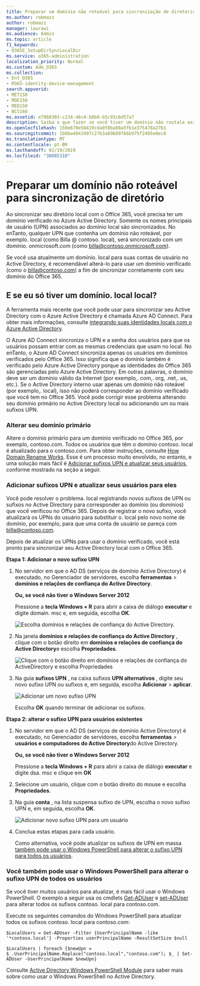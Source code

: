 ```yaml
---
title: Preparar um domínio não roteável para sincronização de diretório
ms.author: robmazz
author: robmazz
manager: laurawi
ms.audience: Admin
ms.topic: article
f1_keywords:
- O365E_SetupDirSyncLocalDir
ms.service: o365-administration
localization_priority: Normal
ms.custom: Adm_O365
ms.collection:
- Ent_O365
- M365-identity-device-management
search.appverid:
- MET150
- MOE150
- MED150
- BCS160
ms.assetid: e7968303-c234-46c4-b8b0-b5c93c6d57a7
description: Saiba o que fazer se você tiver um domínio não routale associado aos seus usuários locais antes de sincronizar com o Office 365.
ms.openlocfilehash: 150e670e58419cda0f8ba08a5fb1e375478a27b1
ms.sourcegitcommit: 1b6ba4043497c27b3a89689766b975f2405e0ec8
ms.translationtype: MT
ms.contentlocale: pt-BR
ms.lasthandoff: 02/19/2019
ms.locfileid: "30085310"
---
```

# <a name="prepare-a-non-routable-domain-for-directory-synchronization"></a>Preparar um domínio não roteável para sincronização de diretório
Ao sincronizar seu diretório local com o Office 365, você precisa ter um domínio verificado no Azure Active Directory. Somente os nomes principais de usuário (UPN) associados ao domínio local são sincronizados. No enTanto, qualquer UPN que contenha um domínio não roteável, por exemplo. local (como Billa @ contoso. local), será sincronizado com um domínio. onmicrosoft.com (como billa@contoso.onmicrosoft.com). 

Se você usa atualmente um domínio. local para suas contas de usuário no Active Directory, é recomendável alterá-lo para usar um domínio verificado (como o billa@contoso.com) a fim de sincronizar corretamente com seu domínio do Office 365.
  
## <a name="what-if-i-only-have-a-local-on-premises-domain"></a>E se eu só tiver um domínio. local local?

A ferramenta mais recente que você pode usar para sincronizar seu Active Directory com o Azure Active Directory é chamada Azure AD Connect. Para obter mais informações, consulte [integrando suas identidades locais com o Azure Active Directory](https://docs.microsoft.com/azure/architecture/reference-architectures/identity/azure-ad).
  
O Azure AD Connect sincroniza o UPN e a senha dos usuários para que os usuários possam entrar com as mesmas credenciais que usam no local. No enTanto, o Azure AD Connect sincroniza apenas os usuários em domínios verificados pelo Office 365. Isso significa que o domínio também é verificado pelo Azure Active Directory porque as identidades do Office 365 são gerenciadas pelo Azure Active Directory. Em outras palavras, o domínio deve ser um domínio válido da Internet (por exemplo,. com,. org, .net,. us, etc.). Se o Active Directory interno usar apenas um domínio não roteável (por exemplo,. local), isso não poderá corresponder ao domínio verificado que você tem no Office 365. Você pode corrigir esse problema alterando seu domínio primário no Active Directory local ou adicionando um ou mais sufixos UPN.
  
### <a name="change-your-primary-domain"></a>**Alterar seu domínio primário**

Altere o domínio primário para um domínio verificado no Office 365, por exemplo, contoso.com. Todos os usuários que têm o domínio contoso. local é atualizado para o contoso.com. Para obter instruções, consulte [How Domain Rename Works](https://go.microsoft.com/fwlink/p/?LinkId=624174). Esse é um processo muito envolvido, no entanto, e uma solução mais fácil é [Adicionar sufixos UPN e atualizar seus usuários](prepare-a-non-routable-domain-for-directory-synchronization.md#bk_register), conforme mostrado na seção a seguir.
  
### <a name="add-upn-suffixes-and-update-your-users-to-them"></a>**Adicionar sufixos UPN e atualizar seus usuários para eles**

Você pode resolver o problema. local registrando novos sufixos de UPN ou sufixos no Active Directory para corresponder ao domínio (ou domínios) que você verificou no Office 365. Depois de registrar o novo sufixo, você atualizará os UPNs do usuário para substituir o. local pelo novo nome de domínio, por exemplo, para que uma conta de usuário se pareça com billa@contoso.com.
  
Depois de atualizar os UPNs para usar o domínio verificado, você está pronto para sincronizar seu Active Directory local com o Office 365.
  
 **Etapa 1: Adicionar o novo sufixo UPN**
  
1. No servidor em que o AD DS (serviços de domínio Active Directory) é executado, no Gerenciador de servidores, escolha **ferramentas** \> **domínios e relações de confiança do Active Directory**.
    
    **Ou, se você não tiver o Windows Server 2012**
    
    Pressione a **tecla Windows + R** para abrir a caixa de diálogo **executar** e digite domain. msc e, em seguida, escolha **OK**.
    
    ![Escolha domínios e relações de confiança do Active Directory.](media/46b6e007-9741-44af-8517-6f682e0ac974.png)
  
2. Na janela **domínios e relações de confiança do Active Directory** , clique com o botão direito em **domínios e relações de confiança do Active Directory**e escolha **Propriedades**.
    
    ![Clique com o botão direito em domínios e relações de confiança do ActiveDirectory e escolha Propriedades](media/39d20812-ffb5-4ba9-8d7b-477377ac360d.png)
  
3. Na guia **sufixos UPN** , na caixa sufixos **UPN alternativos** , digite seu novo sufixo UPN ou sufixos e, em seguida, escolha **Adicionar** \> **aplicar**.
    
    ![Adicionar um novo sufixo UPN](media/a4aaf919-7adf-469a-b93f-83ef284c0915.PNG)
  
    Escolha **OK** quando terminar de adicionar os sufixos. 
    
 **Etapa 2: alterar o sufixo UPN para usuários existentes**
  
1. No servidor em que o AD DS (serviços de domínio Active Directory) é executado, no Gerenciador de servidores, escolha **ferramentas** \> **usuários e computadores do Active Directory**do Active Directory.
    
    **Ou, se você não tiver o Windows Server 2012**
    
    Pressione a **tecla Windows + R** para abrir a caixa de diálogo **executar** e digite dsa. msc e clique em **OK**
    
2. Selecione um usuário, clique com o botão direito do mouse e escolha **Propriedades**.
    
3. Na guia **conta** , na lista suspensa sufixo de UPN, escolha o novo sufixo UPN e, em seguida, escolha **OK**.
    
    ![Adicionar novo sufixo UPN para um usuário](media/54876751-49f0-48cc-b864-2623c4835563.png)
  
4. Conclua estas etapas para cada usuário.
    
    Como alternativa, você pode atualizar os sufixos de UPN em massa [também pode usar o Windows PowerShell para alterar o sufixo UPN para todos os usuários](prepare-a-non-routable-domain-for-directory-synchronization.md#BK_Posh).
    
### <a name="you-can-also-use-windows-powershell-to-change-the-upn-suffix-for-all-users"></a>**Você também pode usar o Windows PowerShell para alterar o sufixo UPN de todos os usuários**

Se você tiver muitos usuários para atualizar, é mais fácil usar o Windows PowerShell. O exemplo a seguir usa os cmdlets [Get-ADUser](https://go.microsoft.com/fwlink/p/?LinkId=624312) e [set-ADUser](https://go.microsoft.com/fwlink/p/?LinkId=624313) para alterar todos os sufixos contoso. local para contoso.com. 

Execute os seguintes comandos do Windows PowerShell para atualizar todos os sufixos contoso. local para contoso.com:
    
  ```
  $LocalUsers = Get-ADUser -Filter {UserPrincipalName -like '*contoso.local'} -Properties userPrincipalName -ResultSetSize $null
  ```

  ```
  $LocalUsers | foreach {$newUpn = $_.UserPrincipalName.Replace("contoso.local","contoso.com"); $_ | Set-ADUser -UserPrincipalName $newUpn}
  ```
Consulte [Active Directory Windows PowerShell Module](https://go.microsoft.com/fwlink/p/?LinkId=624314) para saber mais sobre como usar o Windows PowerShell no Active Directory. 

